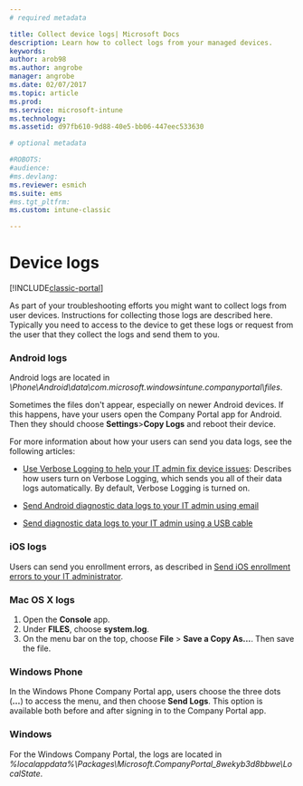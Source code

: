 ```yaml
---
# required metadata

title: Collect device logs| Microsoft Docs
description: Learn how to collect logs from your managed devices.
keywords:
author: arob98
ms.author: angrobe
manager: angrobe
ms.date: 02/07/2017
ms.topic: article
ms.prod:
ms.service: microsoft-intune
ms.technology:
ms.assetid: d97fb610-9d88-40e5-bb06-447eec533630

# optional metadata

#ROBOTS:
#audience:
#ms.devlang:
ms.reviewer: esmich
ms.suite: ems
#ms.tgt_pltfrm:
ms.custom: intune-classic

---
```


# Device logs

[!INCLUDE[classic-portal](../includes/classic-portal.md)]

As part of your troubleshooting efforts you might want to collect logs from user devices. Instructions for collecting those logs are described here. Typically you need to access to the device to get these logs or request from the user that they collect the logs and send them to you.

### Android logs
Android logs are located in *<Android Device>\Phone\Android\data\com.microsoft.windowsintune.companyportal\files*.

Sometimes the files don't appear, especially on newer Android devices. If this happens, have your users open the Company Portal app for Android. Then they should choose **Settings**>**Copy Logs** and reboot their device.

For more information about how your users can send you data logs, see the following articles:

- [Use Verbose Logging to help your IT admin fix device issues](/intune-user-help/use-verbose-logging-to-help-your-it-administrator-fix-device-issues-android): Describes how users turn on Verbose Logging, which sends you all of their data logs automatically. By default, Verbose Logging is turned on.

- [Send Android diagnostic data logs to your IT admin using email](/intune-user-help/send-logs-to-your-it-admin-by-email-android)

- [Send diagnostic data logs to your IT admin using a USB cable](/intune-user-help/send-diagnostic-data-logs-to-your-it-administrator-using-a-usb-cable-android)

### iOS logs

Users can send you enrollment errors, as described in [Send iOS enrollment errors to your IT administrator](/intune-user-help/send-errors-to-your-it-admin-ios).

### Mac OS X logs

1. Open the **Console** app.
2. Under **FILES**, choose **system.log**.
3. On the menu bar on the top, choose **File** > **Save a Copy As…**. Then save the file.

### Windows Phone

In the Windows Phone Company Portal app, users choose the three dots (**…**) to access the menu, and then choose **Send Logs**. This option is available both before and after signing in to the Company Portal app.

### Windows

For the Windows Company Portal, the logs are located in *%localappdata%\Packages\Microsoft.CompanyPortal_8wekyb3d8bbwe\LocalState*.
